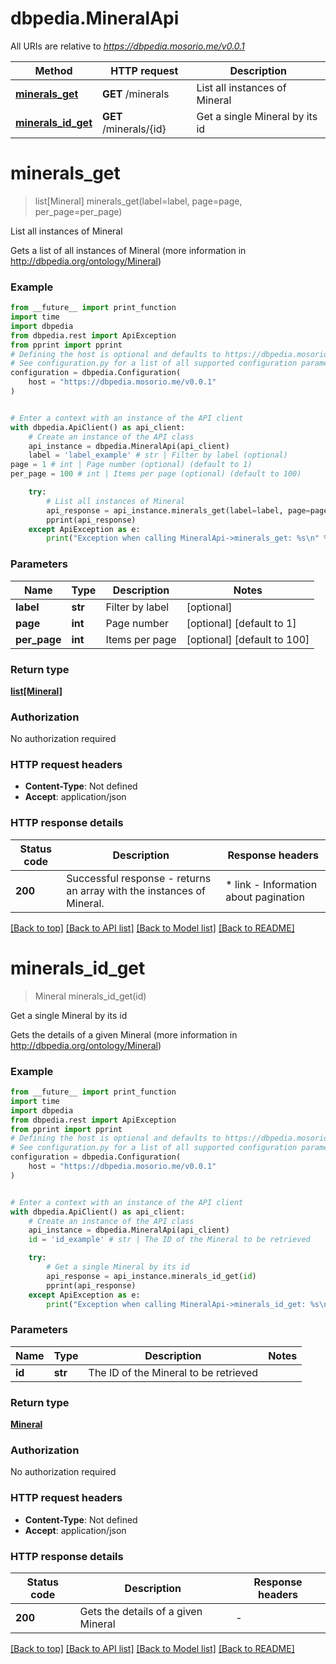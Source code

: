 # dbpedia.MineralApi

All URIs are relative to *https://dbpedia.mosorio.me/v0.0.1*

Method | HTTP request | Description
------------- | ------------- | -------------
[**minerals_get**](MineralApi.md#minerals_get) | **GET** /minerals | List all instances of Mineral
[**minerals_id_get**](MineralApi.md#minerals_id_get) | **GET** /minerals/{id} | Get a single Mineral by its id


# **minerals_get**
> list[Mineral] minerals_get(label=label, page=page, per_page=per_page)

List all instances of Mineral

Gets a list of all instances of Mineral (more information in http://dbpedia.org/ontology/Mineral)

### Example

```python
from __future__ import print_function
import time
import dbpedia
from dbpedia.rest import ApiException
from pprint import pprint
# Defining the host is optional and defaults to https://dbpedia.mosorio.me/v0.0.1
# See configuration.py for a list of all supported configuration parameters.
configuration = dbpedia.Configuration(
    host = "https://dbpedia.mosorio.me/v0.0.1"
)


# Enter a context with an instance of the API client
with dbpedia.ApiClient() as api_client:
    # Create an instance of the API class
    api_instance = dbpedia.MineralApi(api_client)
    label = 'label_example' # str | Filter by label (optional)
page = 1 # int | Page number (optional) (default to 1)
per_page = 100 # int | Items per page (optional) (default to 100)

    try:
        # List all instances of Mineral
        api_response = api_instance.minerals_get(label=label, page=page, per_page=per_page)
        pprint(api_response)
    except ApiException as e:
        print("Exception when calling MineralApi->minerals_get: %s\n" % e)
```

### Parameters

Name | Type | Description  | Notes
------------- | ------------- | ------------- | -------------
 **label** | **str**| Filter by label | [optional] 
 **page** | **int**| Page number | [optional] [default to 1]
 **per_page** | **int**| Items per page | [optional] [default to 100]

### Return type

[**list[Mineral]**](Mineral.md)

### Authorization

No authorization required

### HTTP request headers

 - **Content-Type**: Not defined
 - **Accept**: application/json

### HTTP response details
| Status code | Description | Response headers |
|-------------|-------------|------------------|
**200** | Successful response - returns an array with the instances of Mineral. |  * link - Information about pagination <br>  |

[[Back to top]](#) [[Back to API list]](../README.md#documentation-for-api-endpoints) [[Back to Model list]](../README.md#documentation-for-models) [[Back to README]](../README.md)

# **minerals_id_get**
> Mineral minerals_id_get(id)

Get a single Mineral by its id

Gets the details of a given Mineral (more information in http://dbpedia.org/ontology/Mineral)

### Example

```python
from __future__ import print_function
import time
import dbpedia
from dbpedia.rest import ApiException
from pprint import pprint
# Defining the host is optional and defaults to https://dbpedia.mosorio.me/v0.0.1
# See configuration.py for a list of all supported configuration parameters.
configuration = dbpedia.Configuration(
    host = "https://dbpedia.mosorio.me/v0.0.1"
)


# Enter a context with an instance of the API client
with dbpedia.ApiClient() as api_client:
    # Create an instance of the API class
    api_instance = dbpedia.MineralApi(api_client)
    id = 'id_example' # str | The ID of the Mineral to be retrieved

    try:
        # Get a single Mineral by its id
        api_response = api_instance.minerals_id_get(id)
        pprint(api_response)
    except ApiException as e:
        print("Exception when calling MineralApi->minerals_id_get: %s\n" % e)
```

### Parameters

Name | Type | Description  | Notes
------------- | ------------- | ------------- | -------------
 **id** | **str**| The ID of the Mineral to be retrieved | 

### Return type

[**Mineral**](Mineral.md)

### Authorization

No authorization required

### HTTP request headers

 - **Content-Type**: Not defined
 - **Accept**: application/json

### HTTP response details
| Status code | Description | Response headers |
|-------------|-------------|------------------|
**200** | Gets the details of a given Mineral |  -  |

[[Back to top]](#) [[Back to API list]](../README.md#documentation-for-api-endpoints) [[Back to Model list]](../README.md#documentation-for-models) [[Back to README]](../README.md)

